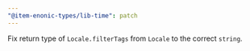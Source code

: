 ```yaml
---
"@item-enonic-types/lib-time": patch
---
```


Fix return type of `Locale.filterTags` from `Locale` to the correct `string`.
